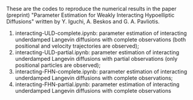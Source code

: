 These are the codes to reproduce the numerical results in the paper (preprint) "Parameter Estimation for Weakly Interacting Hypoelliptic Diffusions" written by Y. Iguchi, A. Beskos and G. A. Pavliotis. 

1. interacting-ULD-complete.ipynb: parameter estimation of interacting underdamped Langevin diffusions with complete observations (both positional and velocity trajectories are observed);
2. interacting-ULD-partial.ipynb: parameter estimation of interacting underdamped Langevin diffusions with partial observations (only positional particles are observed);
3. interacting-FHN-complete.ipynb: parameter estimation of interacting underdamped Langevin diffusions with complete observations;
4. interacting-FHN-partial.ipynb: parameter estimation of interacting underdamped Langevin diffusions with complete observations
